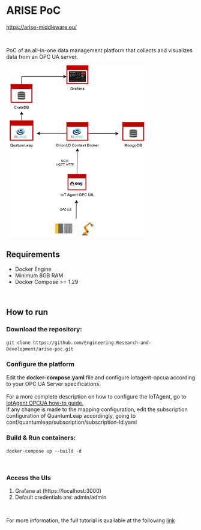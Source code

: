 
<h1>ARISE PoC</h1>

https://arise-middleware.eu/

<br>

PoC of an all-in-one data management platform that collects and visualizes data from an OPC UA server.

![ARISE PoC Schema](./docs/images/ARISE-Schema.png "ARISE PoC Schema")

<h2>Requirements</h2>
<ul>
    <li>Docker Engine</li>
    <li>Minimum 8GB RAM</li>
    <li>Docker Compose >= 1.29</li>
</ul>

<br>

<h2>How to run</h2>
<h3>Download the repository:</h3>
<code>git clone https://github.com/Engineering-Research-and-Development/arise-poc.git</code>

<h3>Configure the platform</h3>
Edit the <b>docker-compose.yaml</b> file and configure iotagent-opcua according to your OPC UA Server specifications.
<br><br>
For a more complete description on how to configure the IoTAgent, go to <a href="https://github.com/Engineering-Research-and-Development/iotagent-opcua/blob/master/docs/howto.md">IotAgent OPCUA how-to guide.</a>

<br>
If any change is made to the mapping configuration, edit the subscription configuration of QuantumLeap accordingly, going to conf/quantumleap/subscription/subscription-ld.yaml

<h3>Build & Run containers:</h3>

<code>docker-compose up --build -d</code>

<br>

<h3>Access the UIs</h3>

1. Grafana at (https://localhost:3000)
2. Default credentials are: admin/admin

<br>

For more information, the full tutorial is available at the following [link](https://github.com/Engineering-Research-and-Development/arise-poc/blob/main/docs/ARISE_PoC_Tutorial_Extended.md)